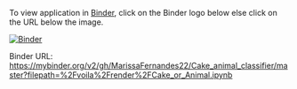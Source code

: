 To view application in [Binder](https://mybinder.org/), click on the Binder logo below else click on the URL below the image.

[![Binder](https://mybinder.org/badge_logo.svg)](https://mybinder.org/v2/gh/MarissaFernandes22/Cake_animal_classifier/master?filepath=%2Fvoila%2Frender%2FCake_or_Animal.ipynb)

 Binder URL: https://mybinder.org/v2/gh/MarissaFernandes22/Cake_animal_classifier/master?filepath=%2Fvoila%2Frender%2FCake_or_Animal.ipynb
